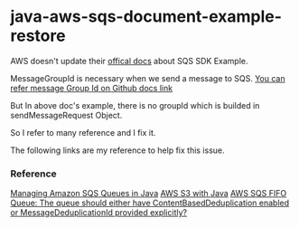 # java-aws-sqs-document-example-restore

AWS doesn't update their [offical docs](https://docs.aws.amazon.com/AWSSimpleQueueService/latest/SQSDeveloperGuide/sqs-throughput-horizontal-scaling-and-batching.html) about SQS SDK Example.

MessageGroupId is necessary when we send a message to SQS. [You can refer message Group Id on Github docs link](https://github.com/awsdocs/amazon-sqs-developer-guide/blob/main/doc_source/using-messagegroupid-property.md)

But In above doc's example, there is no groupId which is builded in sendMessageRequest Object.

So I refer to many reference and I fix it.

The following links are my reference to help fix this issue.

### Reference

[Managing Amazon SQS Queues in Java](https://www.baeldung.com/aws-queues-java)
[AWS S3 with Java](https://www.baeldung.com/aws-s3-java)
[AWS SQS FIFO Queue: The queue should either have ContentBasedDeduplication enabled or MessageDeduplicationId provided explicitly?](https://stackoverflow.com/questions/62655047/aws-sqs-fifo-queue-the-queue-should-either-have-contentbaseddeduplication-enabl)

